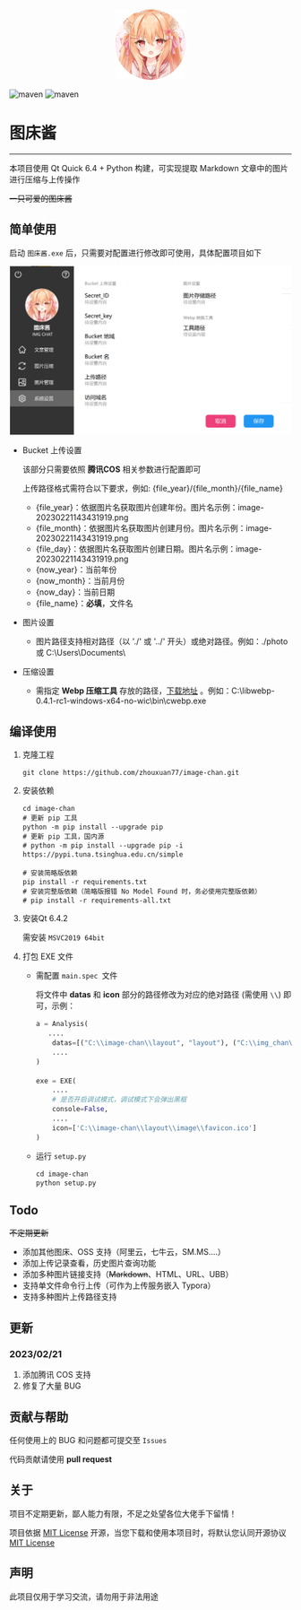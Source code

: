 <div align="center"><img src="https://github.com/zhouxuan77/image-chan/blob/master/layout/image/avatar.png" width="25%" height="25%" /></div>

![maven](https://img.shields.io/badge/python-3.8%2B-blue) ![maven](https://img.shields.io/badge/qt-6.4%2B-yellow)

# 图床酱

---

本项目使用 Qt Quick 6.4 + Python 构建，可实现提取 Markdown 文章中的图片进行压缩与上传操作

~~一只可爱的图床酱~~

## 简单使用

启动 `图床酱.exe` 后，只需要对配置进行修改即可使用，具体配置项目如下

![image-20230221143431919](https://github.com/zhouxuan77/image-chan/blob/master/image-20230221143431919.png)

- Bucket 上传设置
  
  该部分只需要依照 **腾讯COS** 相关参数进行配置即可
  
  上传路径格式需符合以下要求，例如: {file_year}/{file_month}/{file_name}
  
  - {file_year}：依据图片名获取图片创建年份。图片名示例：image-20230221143431919.png
  - {file_month}：依据图片名获取图片创建月份。图片名示例：image-20230221143431919.png
  - {file_day}：依据图片名获取图片创建日期。图片名示例：image-20230221143431919.png
  - {now_year}：当前年份
  - {now_month}：当前月份
  - {now_day}：当前日期
  - {file_name}：**必填**，文件名
- 图片设置
  
  - 图片路径支持相对路径（以 './' 或 '../' 开头）或绝对路径。例如：./photo 或 C:\Users\Documents\
- 压缩设置
  
  - 需指定 **Webp 压缩工具** 存放的路径，[下载地址](https://developers.google.com/speed/webp/download?hl=zh-cn) 。例如：C:\libwebp-0.4.1-rc1-windows-x64-no-wic\bin\cwebp.exe

## 编译使用

1. 克隆工程
   
   ```shell
   git clone https://github.com/zhouxuan77/image-chan.git
   ```
2. 安装依赖
   
   ```shell
   cd image-chan
   # 更新 pip 工具
   python -m pip install --upgrade pip
   # 更新 pip 工具，国内源
   # python -m pip install --upgrade pip -i https://pypi.tuna.tsinghua.edu.cn/simple
   
   # 安装简略版依赖
   pip install -r requirements.txt
   # 安装完整版依赖（简略版报错 No Model Found 时，务必使用完整版依赖）
   # pip install -r requirements-all.txt
   ```
3. 安装Qt 6.4.2
   
   需安装 `MSVC2019 64bit`
4. 打包 EXE 文件
   
   - 需配置 `main.spec `文件
     
     将文件中 **datas** 和 **icon** 部分的路径修改为对应的绝对路径 (需使用 `\\`) 即可，示例：
     
     ```python
     a = Analysis(
     	....
         datas=[("C:\\image-chan\\layout", "layout"), ("C:\\img_chan\\config", "config")],
         ....
     )
     
     exe = EXE(
         ....
         # 是否开启调试模式，调试模式下会弹出黑框
         console=False,
         ....
         icon=['C:\\image-chan\\layout\\image\\favicon.ico']
     )
     ```
   - 运行 `setup.py`
     
     ```shell
     cd image-chan
     python setup.py
     ```

## Todo

~~不定期更新~~

- 添加其他图床、OSS 支持（阿里云，七牛云，SM.MS....）
- 添加上传记录查看，历史图片查询功能
- 添加多种图片链接支持（~~Markdown~~、HTML、URL、UBB）
- 支持单文件命令行上传（可作为上传服务嵌入 Typora）
- 支持多种图片上传路径支持

## 更新

### 2023/02/21

1. 添加腾讯 COS 支持
2. 修复了大量 BUG

## 贡献与帮助

任何使用上的 BUG 和问题都可提交至 `Issues`

代码贡献请使用 **pull request**

## 关于

项目不定期更新，鄙人能力有限，不足之处望各位大佬手下留情！

项目依据 [MIT License](https://opensource.org/licenses/MIT) 开源，当您下载和使用本项目时，将默认您认同开源协议 [MIT License](https://opensource.org/licenses/MIT)

## 声明

此项目仅用于学习交流，请勿用于非法用途


